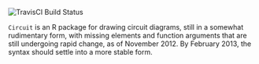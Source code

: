 ![TravisCI Build Status](https://travis-ci.org/dankelley/circuit.svg?branch=master)

``Circuit`` is an R package for drawing circuit diagrams, still in a somewhat
rudimentary form, with missing elements and function arguments that are still
undergoing rapid change, as of November 2012.  By February 2013, the syntax
should settle into a more stable form.

